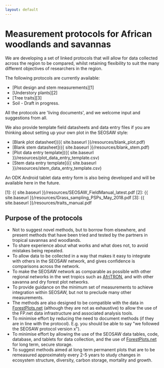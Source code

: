 ```yaml
---
layout: default
---
```


# Measurement protocols for African woodlands and savannas

We are developing a set of linked protocols that will allow for data collected across the region to be compared, whilst retaining flexibility to suit the many different objectives of researchers in the region.

The following protocols are currently available:

* [Plot design and stem measurements][1] 
* [Understory plants][2]
* [Tree traits][3]
* Soil - Draft in progress.

All the protocols are 'living documents', and we welcome input and suggestions from all.

We also provide template field datasheets and data entry files if you are thinking about setting up your own plot in the SEOSAW style:

* [Blank plot datasheet]({{ site.baseurl }}/resources/blank_plot.pdf)
* [Blank stem datasheet]({{ site.baseurl }}/resources/blank_stem.pdf)
* [Plot data entry template]({{ site.baseurl }}/resources/plot_data_entry_template.csv)
* [Stem data entry template]({{ site.baseurl }}/resources/stem_data_entry_template.csv)

An ODK Android tablet data entry form is also being developed and will be available here in the future.

[1]: {{ site.baseurl }}/resources/SEOSAW_FieldManual_latest.pdf
[2]: {{ site.baseurl }}/resources/Grass_sampling_PSPs_May_2018.pdf
[3]: {{ site.baseurl }}/resources/traits_manual.pdf 

## Purpose of the protocols

* Not to suggest novel methods, but to borrow from elsewhere, and present methods that have been tried and tested by the partners in tropical savannas and woodlands.
* To share experience about what works and what does not, to avoid mistakes being repeated.
* To allow data to be collected in a way that makes it easy to integrate with others in the SEOSAW network, and gives confidence is comparisons across the network.
* To make the SEOSAW network as comparable as possible with other regional networks in the wet tropics such as [AfriTRON](http://www.afritron.org), and with other savanna and dry forest plot networks.
* To provide guidance on the minimum set of measurements to achieve integration within SEOSAW, but not to preclude many other measurements. 
* The methods are also designed to be compatible with the data in [ForestPlots.net](https://www.forestplots.net) (although they are not as exhaustive) to allow the use of the FP.net data infrastructure and associated analysis tools.
* To minimise effort by reducing the need to document methods (if they are in line with the protocol). E.g. you should be able to say "we followed the SEOSAW protocol version x").
* To minimise effort by allowing the use of the SEOSAW data tables, code, database, and tablets for data collection, and the use of [ForestPlots.net](https://www.forestplots.net) for long term, secure storage.
* To suggest methods aimed at long term permanent plots that are to be remeasured approximately every 2-5 years to study changes in ecosystem structure, diversity, carbon storage, mortality and growth. 

